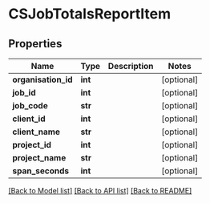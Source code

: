 # CSJobTotalsReportItem

## Properties
Name | Type | Description | Notes
------------ | ------------- | ------------- | -------------
**organisation_id** | **int** |  | [optional] 
**job_id** | **int** |  | [optional] 
**job_code** | **str** |  | [optional] 
**client_id** | **int** |  | [optional] 
**client_name** | **str** |  | [optional] 
**project_id** | **int** |  | [optional] 
**project_name** | **str** |  | [optional] 
**span_seconds** | **int** |  | [optional] 

[[Back to Model list]](../README.md#documentation-for-models) [[Back to API list]](../README.md#documentation-for-api-endpoints) [[Back to README]](../README.md)


